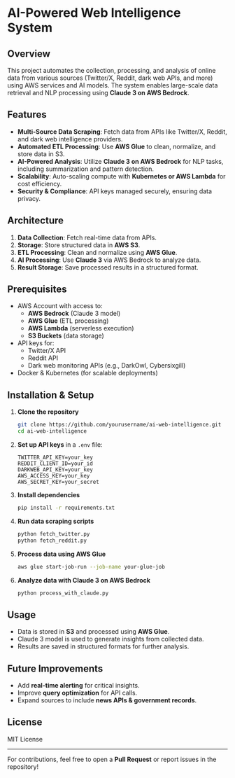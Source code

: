 # AI-Powered Web Intelligence System

## Overview

This project automates the collection, processing, and analysis of online data from various sources (Twitter/X, Reddit, dark web APIs, and more) using AWS services and AI models. The system enables large-scale data retrieval and NLP processing using **Claude 3 on AWS Bedrock**.

## Features

- **Multi-Source Data Scraping**: Fetch data from APIs like Twitter/X, Reddit, and dark web intelligence providers.
- **Automated ETL Processing**: Use **AWS Glue** to clean, normalize, and store data in S3.
- **AI-Powered Analysis**: Utilize **Claude 3 on AWS Bedrock** for NLP tasks, including summarization and pattern detection.
- **Scalability**: Auto-scaling compute with **Kubernetes or AWS Lambda** for cost efficiency.
- **Security & Compliance**: API keys managed securely, ensuring data privacy.

## Architecture

1. **Data Collection**: Fetch real-time data from APIs.
2. **Storage**: Store structured data in **AWS S3**.
3. **ETL Processing**: Clean and normalize using **AWS Glue**.
4. **AI Processing**: Use **Claude 3** via AWS Bedrock to analyze data.
5. **Result Storage**: Save processed results in a structured format.

## Prerequisites

- AWS Account with access to:
  - **AWS Bedrock** (Claude 3 model)
  - **AWS Glue** (ETL processing)
  - **AWS Lambda** (serverless execution)
  - **S3 Buckets** (data storage)
- API keys for:
  - Twitter/X API
  - Reddit API
  - Dark web monitoring APIs (e.g., DarkOwl, Cybersixgill)
- Docker & Kubernetes (for scalable deployments)

## Installation & Setup

1. **Clone the repository**

   ```bash
   git clone https://github.com/yourusername/ai-web-intelligence.git
   cd ai-web-intelligence
   ```

2. **Set up API keys** in a `.env` file:

   ```
   TWITTER_API_KEY=your_key
   REDDIT_CLIENT_ID=your_id
   DARKWEB_API_KEY=your_key
   AWS_ACCESS_KEY=your_key
   AWS_SECRET_KEY=your_secret
   ```

3. **Install dependencies**

   ```bash
   pip install -r requirements.txt
   ```

4. **Run data scraping scripts**

   ```bash
   python fetch_twitter.py
   python fetch_reddit.py
   ```

5. **Process data using AWS Glue**

   ```bash
   aws glue start-job-run --job-name your-glue-job
   ```

6. **Analyze data with Claude 3 on AWS Bedrock**

   ```bash
   python process_with_claude.py
   ```

## Usage

- Data is stored in **S3** and processed using **AWS Glue**.
- Claude 3 model is used to generate insights from collected data.
- Results are saved in structured formats for further analysis.

## Future Improvements

- Add **real-time alerting** for critical insights.
- Improve **query optimization** for API calls.
- Expand sources to include **news APIs & government records**.

## License

MIT License

---

For contributions, feel free to open a **Pull Request** or report issues in the repository!
